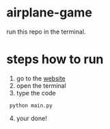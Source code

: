 # airplane-game
run this repo in the terminal.

# steps how to run
 1. go to the [website](https://mekareem3-scaling-guide-664j959r96qhgj5.github.dev/)
 2. open the terminal
 3. type the code 
 ```
  python main.py
 ```
 4. your done!
